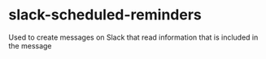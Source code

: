 # slack-scheduled-reminders
Used to create messages on Slack that read information that is included in the message
